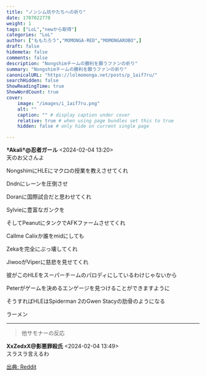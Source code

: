 ```yaml
---
title: "ノンシム坊やたちへの祈り"
date: 1707022778
weight: 1
tags: ["LoL","newから取得"]
categories: "LoL"
author: ["ももたろう","MOMONGA-RED","MOMONGAROBO",]
draft: false
hidemeta: false 
comments: false
description: "Nongshimチームの勝利を願うファンの祈り"
summary: "Nongshimチームの勝利を願うファンの祈り"
canonicalURL: "https://lolmomonga.net/posts/p_1aif7ru/"
searchHidden: false
ShowReadingTime: true
ShowWordCount: true
cover:
    image: "/images/i_1aif7ru.png"
    alt: ""
    caption: "" # display caption under cover
    relative: true # when using page bundles set this to true
    hidden: false # only hide on current single page

---
```

**†Akali†@忍者ガール** <2024-02-04 13:20>  
天のお父さんよ

NongshimにHLEにマクロの授業を教えさせてくれ

Dndnにレーンを圧倒させ

Doranに国際試合だと思わせてくれ

Sylvieに豊富なガンクを

そしてPeanutにタンクでAFKファームさせてくれ

Callme Calixか誰をmidにしても

Zekaを完全にぶっ壊してくれ

JiwooがViperに慈悲を見せてくれ

彼がこのHLEをスーパーチームのパロディにしているわけじゃないから

Peterがゲームを決めるエンゲージを見つけることができますように

そうすればHLEはSpiderman 2のGwen Stacyの肋骨のようになる

ラーメン  

---

> 他サモナーの反応  

**XxZedxX@影悪罪殺氏** <2024-02-04 13:49>  
スラスラ言えるわ




[出典: Reddit](https://www.reddit.com//r/leagueoflegends/comments/1aif7ru/a_prayer_for_the_nongshim_boys/)
